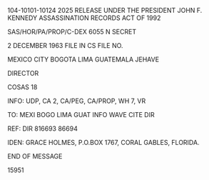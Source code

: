 104-10101-10124 2025 RELEASE UNDER THE PRESIDENT JOHN F. KENNEDY ASSASSINATION RECORDS ACT OF 1992

SAS/HOR/PA/PROP/C-DEX
6055 N SECRET

2 DECEMBER 1963 FILE IN CS FILE NO.

MEXICO CITY BOGOTA LIMA
GUATEMALA JEHAVE

DIRECTOR

COSAS 18

INFO: UDP, CA 2, CA/PEG, CA/PROP, WH 7, VR

TO: MEXI BOGO LIMA GUAT INFO WAVE CITE DIR

REF: DIR 816693 86694

IDEN: GRACE HOLMES, P.O.BOX 1767, CORAL GABLES, FLORIDA.

END OF MESSAGE

15951

